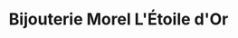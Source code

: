 ---
title: "Bijouterie Morel L'Étoile d'Or"
url: /nogent-sur-marne/bijouterie-morel-letoile-dor/
shop: bijoux
---